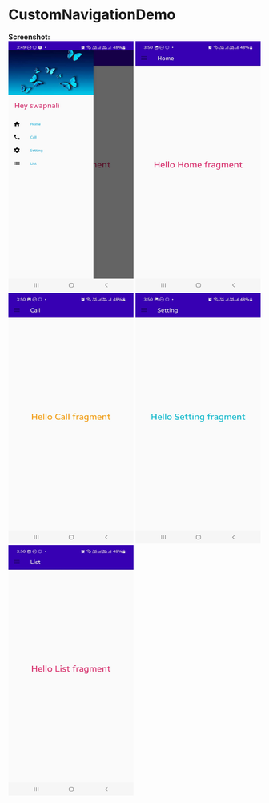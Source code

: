 ﻿# CustomNavigationDemo<br>
<b>Screenshot:</b><br>
<img src="Images/main_layout.png" width=250 height="500">
<img src="Images/home_page.png" width=250 height="500">
<img src="Images/call_page.png" width=250 height="500">
<img src="Images/setting-page.png" width=250 height="500">
<img src="Images/list_page.png" width=250 height="500">
